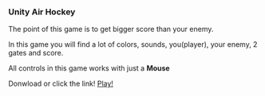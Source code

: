 ### Unity Air Hockey

The point of this game is to get bigger score than your enemy. 

In this game you will find a lot of colors, sounds, you(player), your enemy, 2 gates and score.

All controls in this game works with just a **Mouse**

Donwload or click the link!
[Play!](https://play.unity.com/mg/other/airhockeywebgl)
